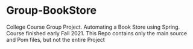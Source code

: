 # Group-BookStore
College Course Group Project. Automating a Book Store using Spring. Course finished early Fall 2021. This Repo contains only the main source and Pom files, but not the entire Project
